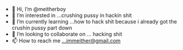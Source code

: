 - 👋 Hi, I’m @meitherboy
- 👀 I’m interested in ...crushing pussy in hackin shit
- 🌱 I’m currently learning ...how to hack shit because i already got the crushin pussy part down
- 💞️ I’m looking to collaborate on ... hacking shit
- 📫 How to reach me ...immeither@gmail.com

<!---
meitherboy/meitherboy is a ✨ special ✨ repository because its `README.md` (this file) appears on your GitHub profile.
You can click the Preview link to take a look at your changes.
--->

